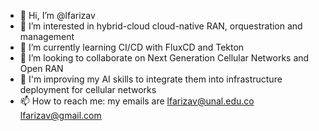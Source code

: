 - 👋 Hi, I’m @lfarizav
- 👀 I’m interested in hybrid-cloud cloud-native RAN, orquestration and management
- 🌱 I’m currently learning CI/CD with FluxCD and Tekton
- 💞️ I’m looking to collaborate on Next Generation Cellular Networks and Open RAN
- 👀 I'm improving my AI skills to integrate them into infrastructure deployment for cellular networks
- 📫 How to reach me: my emails are lfarizav@unal.edu.co lfarizav@gmail.com

<!---
lfarizav/lfarizav is a ✨ special ✨ repository because its `README.md` (this file) appears on your GitHub profile.
You can click the Preview link to take a look at your changes.
--->
